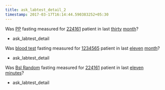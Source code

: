 ```yaml
---
title: ask_labtest_detail_2
timestamp: 2017-03-17T16:14:44.590383252+05:30
---
```


Was [PP](labtest_name) fasting measured for [224161](number/patient_id) patient in last [thirty](count) [month](is_years_months_days_hours_minutes)?
* ask_labtest_detail

Was [blood test](labtest_name) fasting measured for [1234565](number/patient_id) patient in last [eleven](count) [month](is_years_months_days_hours_minutes)?
* ask_labtest_detail

Was [Bsl Random](labtest_name) fasting measured for [224161](number/patient_id) patient in last [eleven](count) [minutes](is_years_months_days_hours_minutes)?
* ask_labtest_detail
